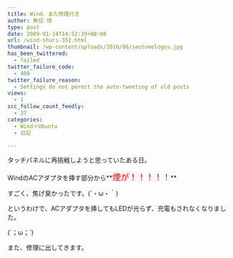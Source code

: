 ```yaml
---
title: Wind、また修理行き
author: 魚住 惇
type: post
date: 2009-01-14T14:52:39+00:00
url: /wind-shuri-352.html
thumbnail: /wp-content/uploads/2016/06/saotomelogos.jpg
has_been_twittered:
  - failed
twitter_failure_code:
  - 400
twitter_failure_reason:
  - Settings do not permit the auto-tweeting of old posts
views:
  - 1
scc_follow_count_feedly:
  - 37
categories:
  - Wind＋Ubuntu
  - 日記

---
```

</p> 

タッチパネルに再挑戦しようと思っていたある日。</p> 

WindのACアダプタを挿す部分から**<span style="color: red; font-size: 14pt;">煙が！！！！！</span>** </p> 

すごく、焦げ臭かったです。(´・ω・｀)</p> 

というわけで、ACアダプタを挿してもLEDが光らず、充電もされなくなりました。

(´；ω；\`)</p> 

また、修理に出してきます。